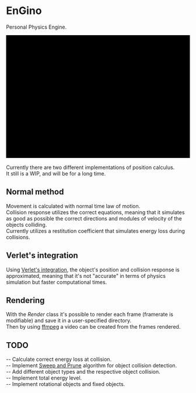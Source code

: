 # EnGino
Personal Physics Engine.

![Quick render](render_1.gif)

Currently there are two different implementations of position calculus.  
It still is a WIP, and will be for a long time.

## Normal method
Movement is calculated with normal time law of motion.  
Collision response utilizes the correct equations, meaning that it simulates as good as possible the correct directions and modules of velocity of the objects colliding.  
Currently utilizes a restitution coefficient that simulates energy loss during collisions.  


## Verlet's integration
Using [Verlet's integration](https://en.wikipedia.org/wiki/Verlet_integration), the object's position and collision response is approximated, meaning that it's not "accurate" in terms of physics simulation but faster computational times.  


## Rendering
With the *Render* class it's possible to render each frame (framerate is modifiable) and save it in a user-specified directory.  
Then by using [ffmpeg](https://ffmpeg.org/) a video can be created from the frames rendered.

## TODO
-- Calculate correct energy loss at collision.  
-- Implement [Sweep and Prune](https://en.wikipedia.org/wiki/Sweep_and_prune) algorithm for object collision detection.  
-- Add different object types and the respective object collision.  
-- Implement total energy level.  
-- Implement rotational objects and fixed objects.  
